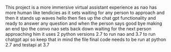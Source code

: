 This project is a more immersive virtual assistant experience as nao has more human like tendicies as it sets waiting for any person to approach and then it stands up waves hello then fies up the chat gpt functionality and ready to answer any question and when the person says good bye making an end tpo the convo nao sets back down waiting for the next person approaching him
it uses 2 python versions 2.7 to run nao and 3.7 to run chatgpt api so keep that in mind the file final code needs to be run at python 2.7 and testapi at 3.7 
